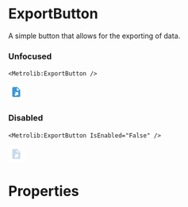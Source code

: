 # ExportButton

A simple button that allows for the exporting of data.

### Unfocused

```xaml
<Metrolib:ExportButton />
```
![Image of ExportButton, Unfocused](Unfocused.png)

### Disabled

```xaml
<Metrolib:ExportButton IsEnabled="False" />
```
![Image of ExportButton, Disabled](Disabled.png)

# Properties

